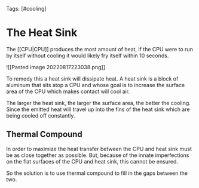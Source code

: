 Tags: [#cooling]

# The Heat Sink

The [[CPU|CPU]] produces the most amount of heat, if the CPU were to run by itself without cooling it would likely fry itself within 10 seconds.

![[Pasted image 20220817223038.png]]

To remedy this a heat sink will dissipate heat. A heat sink is a block of aluminum that sits atop a CPU and whose goal is to increase the surface area of the CPU which makes contact will cool air.

The larger the heat sink, the larger the surface area, the better the cooling. Since the emitted heat will travel up into the fins of the heat sink which are being cooled off constantly.

## Thermal Compound

In order to maximize the heat transfer between the CPU and heat sink must be as close together as possible. But, because of the innate imperfections on the flat surfaces of the CPU and heat sink, this cannot be ensured.

So the solution is to use thermal compound to fill in the gaps between the two.